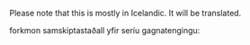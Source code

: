 
Please note that this is mostly in Icelandic. It will be translated.

forkmon samskiptastaðall yfir seríu gagnatengingu:
